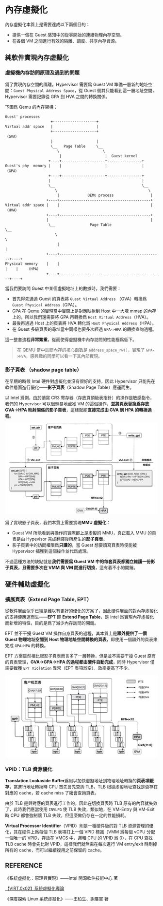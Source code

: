 # 內存虛擬化

內存虛擬化本質上是需要達成以下兩個目的：

- 提供一個在 Guest 感知中的從零開始的連續物理內存空間。
- 在各個 VM 之間進行有效的隔離、調度、共享內存資源。

## 純軟件實現內存虛擬化

### 虛擬機內存訪問原理及遇到的問題

爲了實現內存空間的隔離，Hypervisor 需要爲 Guest VM 準備一層新的地址空間：`Guest Physical Address Space`，從 Guest 側其只能看到這一層地址空間，Hypervisor 需要記錄從 GPA 到 HVA 之間的轉換關係。

下圖爲 Qemu 的內存架構：

```
Guest' processes
                     +--------------------+
Virtual addr space   |                    |
                     +--------------------+                                    （GVA）
                     |                    |
                     \__   Page Table     \__
                        \                    \
                         |                    |  Guest kernel
                    +----+--------------------+----------------+
Guest's phy  memory |    |                    |                |            （GPA）
                    +----+--------------------+----------------+
                    |                                          |
                    \__                                        \__
                       \                                          \
                        |             QEMU process                 |
                   +----+------------------------------------------+
Virtual addr space |    |                                          |         （HVA）
                   +----+------------------------------------------+
                   |                                               |
                    \__                Page Table                   \__
                       \                                               \
                        |                                               |
                   +----+-----------------------------------------------+----+
Physical memory    |    |                                               |    |    （HPA）
                   +----+-----------------------------------------------+----+
```

當我們要訪問 Guest 中某個虛擬地址上的數據時，我們需要：

- 首先得先通過 Guest 的頁表將 `Guest Virtual Address` （GVA）轉換爲 `Guest Physical Address`（GPA）。
- GPA 在 Qemu 的實現當中實際上是對應映射到 Host 中一大塊 mmap 的內存上的，所以我們還需要將 GPA 再轉換爲 `Host Virtual Address`（HVA）。
- 最後再通過 Host 上的頁表將 HVA 轉化爲 `Host Physical Address`（HPA）。
- 在 Guest 多級頁表的尋址當中同樣也要多次經過 `GPA->HPA` 的轉換查詢過程。

這一整套流程**非常繁重**，從而使得虛擬機中內存訪問的性能極爲低下。

> 在 QEMU 當中訪問內存的核心函數是 `address_space_rw()`，實現了 `GPA->HVA`，感興趣的同學可以看一下其內部實現。

### 影子頁表 （shadow page table）

在早期的時候 Intel 硬件對虛擬化並沒有很好的支持，因此 Hypervisor 只能先在軟件層面進行優化——**影子頁表**（Shadow Page Table）應運而生。

以 Intel 爲例，由於讀寫 CR3 寄存器（存放頁頂級表指針）的操作是敏感指令，我們的 Hypervisor 可以很輕易地截獲 VM 的這個操作，**並將頁表替換爲存放 GVA→HPA 映射關係的影子頁表**，這樣就能**直接完成由 GVA 到 HPA 的轉換過程**。

![](./figure/shadow_pt.png)

爲了實現影子頁表，我們本質上需要實現**MMU 虛擬化**：

- Guest VM 所能看到與操作的實際都上是虛擬的 MMU，真正載入 MMU 的頁表是由 Hypevisor 完成翻譯後所產生的**影子頁表**。
- 影子頁表中的訪問權限爲**只讀的**，當 Guest 想要讀寫頁表時便能被 Hypervisor 捕獲到這個操作並代爲處理。

不過這種方法的缺點就是**我們需要爲 Guest VM 中的每套頁表都獨立維護一份影子頁表，且需要多次在 VMM 與 VM 間進行切換**，這有着不小的開銷。

## 硬件輔助虛擬化

### 擴展頁表（Extend Page Table, EPT）

從軟件層面似乎已經是難以有更好的優化的方案了，因此硬件層面的對內存虛擬化的支持便應運而生——**EPT** 即 **Extend Page Table**，是 Intel 爲實現內存虛擬化而新增的特性，目的是爲了減少內存訪問的開銷。

EPT 並不干擾 Guest VM 操作自身頁表的過程，其本質上是**額外提供了一個 Guest 物理地址空間到 Host 物理地址空間轉換的頁表**，即使用一個額外的頁表來完成 `GPA→HPA` 的轉換。

EPT 方案雖然相比起影子頁表而言多了一層轉換，但是並不需要干擾 Guest 原有的頁表管理，**GVA→GPA→HPA 的過程都由硬件自動完成**，同時 Hypervisor 僅需要截獲 `EPT Violation` 異常（EPT 表項爲空），效率提高了不少。

![](./figure/ept.png)

### VPID：TLB 資源優化

**Translation Lookaside Buffer**爲用以加快虛擬地址到物理地址轉換的**頁表項緩存**，當進行地址轉換時 CPU 首先會先查詢 TLB，TLB 根據虛擬地址查找是否存在對應的 cache，若 cache miss 了纔會查詢頁表。

由於 TLB 是與對應的頁表進行工作的，因此在切換頁表時 TLB 原有的內容就失效了，此時我們應當使用 `INVLPG` 使 TLB 失效，類似地，在 VM-Entry 與 VM-Exit 時 CPU 都會強制讓 TLB 失效，但這麼做仍存在一定的性能損耗。

**Virtual Processor Identifier**（VPID）則是一種硬件級的對 TLB 資源管理的優化，其在硬件上爲每個 TLB 表項打上一個 VPID 標識（VMM 爲每個 vCPU 分配一個唯一的 VPID，存放在 VMCS 中，邏輯 CPU 的 VPID 爲 0），在 CPU 查找 TLB cache 時會先比對 VPID，這樣我們就無需在每次進行 VM entry/exit 時刷掉所有的 cache，而可以繼續複用之前保留的 cache。

## REFERENCE

《系統虛擬化：原理與實現》——Intel 開源軟件技術中心 著

[【VIRT.0x02】系統虛擬化導論](https://arttnba3.cn/2022/08/29/VURTUALIZATION-0X02-BASIC_KNOWLEDGE/)

《深度探索 Linux 系統虛擬化》——王柏生、謝廣軍 著